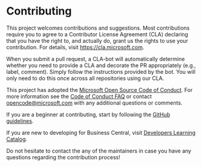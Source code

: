 # Contributing

This project welcomes contributions and suggestions. Most contributions require you to
agree to a Contributor License Agreement (CLA) declaring that you have the right to,
and actually do, grant us the rights to use your contribution. For details, visit
https://cla.microsoft.com.

When you submit a pull request, a CLA-bot will automatically determine whether you need
to provide a CLA and decorate the PR appropriately (e.g., label, comment). Simply follow the
instructions provided by the bot. You will only need to do this once across all repositories using our CLA.

This project has adopted the [Microsoft Open Source Code of Conduct](https://opensource.microsoft.com/codeofconduct/).
For more information see the [Code of Conduct FAQ](https://opensource.microsoft.com/codeofconduct/faq/)
or contact [opencode@microsoft.com](mailto:opencode@microsoft.com) with any additional questions or comments.

If you are a beginner at contributing, start by following the [GitHub guidelines](https://docs.github.com/en/get-started/quickstart/fork-a-repo).

If you are new to developing for Business Central, visit [Developers Learning Catalog](https://docs.microsoft.com/en-us/dynamics365/business-central/readiness/readiness-learning-developers).

Do not hesitate to contact the any of the maintainers in case you have any questions regarding the contribution process!